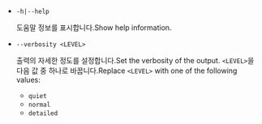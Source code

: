 * `-h|--help`

  <span data-ttu-id="e0de4-101">도움말 정보를 표시합니다.</span><span class="sxs-lookup"><span data-stu-id="e0de4-101">Show help information.</span></span>

* `--verbosity <LEVEL>`

  <span data-ttu-id="e0de4-102">출력의 자세한 정도를 설정합니다.</span><span class="sxs-lookup"><span data-stu-id="e0de4-102">Set the verbosity of the output.</span></span> <span data-ttu-id="e0de4-103">`<LEVEL>`을 다음 값 중 하나로 바꿉니다.</span><span class="sxs-lookup"><span data-stu-id="e0de4-103">Replace `<LEVEL>` with one of the following values:</span></span>
  
  * `quiet`
  * `normal`
  * `detailed`